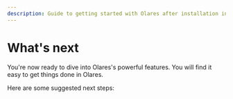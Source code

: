 ```yaml
---
description: Guide to getting started with Olares after installation including initial setup, configuration, and essential features.
---
```



# What's next

You're now ready to dive into Olares's powerful features. You will find it easy to get things done in Olares. 

Here are some suggested next steps:


<div class="launch-card-container">
  <!-- Card 1 -->
  <LaunchCard
    class="launch-card"
    title="Explore use cases"
    description="Discover the various ways you can leverage Olares in daily life."
    :links="[
      { text: 'Stable Diffusion', href: '/use-cases/stable-diffusion' },
      { text: 'Open WebUI',        href: '/use-cases/openwebui'        },
      { text: 'Perplexica',        href: '/use-cases/perplexica'       },
      { text: 'Dify',              href: '/use-cases/dify'             },
      { text: 'Steam',              href: '/use-cases/stream-game'      }
    ]"
    buttonText="Learn more"
    buttonLink="/use-cases/"
  />

  <!-- Card 2 -->
  <LaunchCard
    class="launch-card"
    title="Try Olares apps"
    description="Familiarize yourself with the system applications on Olares."
    :links="[
      { text: 'Profile', href: '../olares/profile' },
      { text: 'Market',  href: '../olares/market' },
      { text: 'Files',   href: '../olares/files/' },
      { text: 'Settings',   href: '../olares/settings/' },
      { text: 'Wise',    href: '../olares/wise/'  }
    ]"
    buttonText="Learn more"
    buttonLink="../olares/"
  />
  <!-- Card 3 -->
  
   <LaunchCard
    class="launch-card"
    title="Get started with LarePass"
    description="Use the LarePass client to manage your account, VPN, device, and more."
    :links="[
      { text: 'Manage accounts', href: '../larepass/create-account' },
      { text: 'Enable VPN',  href: '../larepass/private-network' },
      { text: 'Manage device',   href: '../larepass/manage-device' },
      { text: 'Sync file',   href: '../larepass/sync-share' },
      { text: 'Collect content',    href: '../larepass/manage-knowledge'},
    ]"
    buttonText="Learn more"
    buttonLink="../larepass/"
    />

  <!-- Card 3 -->
  <LaunchCard
    class="launch-card"
    title="Understand Olares"
    description="Deepen your understanding of Olares."
    :links="[
      { text: 'Olares ID',  href: '/manual/concepts/olares-id' },
      { text: 'Account',    href: '/manual/concepts/account'   },
      { text: 'Application',href: '/manual/concepts/application' },
      { text: 'Network',href: '/manual/concepts/network' },
      { text: 'Data',href: '/manual/concepts/data' },
    ]"
    buttonText="Learn more"
    buttonLink="../concepts/"
  />
</div>

<style>
/* ──────────────────────────────────────────────────────────────
   Layout container: neat responsive grid (1–3 cards per row)
   ────────────────────────────────────────────────────────────── */
.launch-card-container {
  display: grid;
  gap: 1.5rem;
  grid-template-columns: repeat(auto-fill, minmax(260px, 1fr));
  margin-top: 0.75rem;
}

/* ──────────────────────────────────────────────────────────────
   Individual card: equal height + button fixed to bottom
   ────────────────────────────────────────────────────────────── */
.launch-card {
  display: flex;
  flex-direction: column;   /* stack children vertically            */
  height: 100%;             /* stretch to equal height in the grid  */
  padding: 1.25rem 1.5rem;
  background: var(--vp-c-bg);
  border: 1px solid var(--vp-c-divider);
  border-radius: 12px;
}

/* Typography tweaks (optional) */
.launch-card h3 { margin: 0 0 .5rem; }
.launch-card p  { margin: 0 0 1rem; }

/* List grows to fill spare space, pushing button down */
.launch-card ul {
  margin: 0 0 1.5rem;
  padding-left: 1.2rem;
  flex-grow: 1;             /* absorbs extra vertical space         */
}

/* Button sits at the very bottom of the card */
.launch-card a.btn {
  margin-top: auto;         /* pushes itself to the bottom          */
  align-self: flex-start;   /* keep left-aligned (optional)         */

  display: inline-block;
  padding: .45rem 1.1rem;
  border-radius: 6px;
  background: #ff5252;
  color: #fff;
  font-weight: 500;
  text-decoration: none;
  transition: opacity .15s ease;
}
.launch-card a.btn:hover { opacity: .85; }
</style>